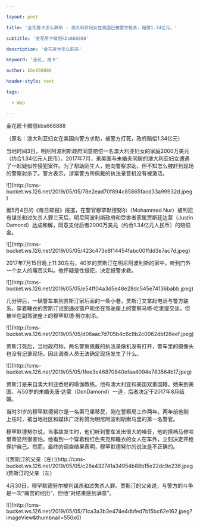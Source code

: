 ---
layout: post
title: '金花房卡怎么联系 - 澳大利亚妇女在美国已被警方枪杀，赔偿1.34亿元。'
subtitle: '金花房卡微信kbs668888'
description: '金花房卡怎么联系'
keyword: '金花, 房卡'
author: kbs668888
header-style: text
tags:
  - Web
---
金花房卡微信kbs668888

（原名：澳大利亚妇女在美国向警方求助，被警方打死，政府赔偿1.34亿元）

当地时间3日，明尼阿波利斯政府同意赔偿一名澳大利亚妇女的家庭2000万美元（约合1.34亿元人民币）。2017年7月，来美国与未婚夫同居的澳大利亚妇女遭遇了一起疑似性侵犯案件。为了帮助陌生人，她向警察求助，但不知怎么被赶到现场的警察射杀了。警方表示，涉案警方所佩戴的执法录音机没有被激活。

![](http://cms-
bucket.ws.126.net/2019/05/05/78e2ead70f894c85865facd33a99932d.jpeg)

据5月4日的《每日邮报》报道，在警官穆罕默德努尔（Mohammed
Nur）被判犯有谋杀和过失杀人罪三天后，明尼阿波利斯政府和受害者家属贾斯廷达蒙（Justin
Damond）达成和解，同意支付后者2000万美元（约合1.34亿元人民币）的赔偿金。

![](http://cms-
bucket.ws.126.net/2019/05/05/423c473e8f14454fabc00ffdd3e7ac7d.jpeg)

2017年7月15日晚上11:30左右，40岁的贾斯汀在明尼阿波利斯的家中，听到门外一个女人的痛苦尖叫。他怀疑是性侵犯，决定报警求救。

![](http://cms-
bucket.ws.126.net/2019/05/05/e54ff04a3d5e48e28dc545e74136babb.jpeg)

几分钟后，一辆警车来到贾斯汀家后面的一条小巷，贾斯汀又拿起电话与警方联系。穿着睡衣的贾斯汀试图通过窗户和坐在驾驶座上的警察马修·哈里提交谈，但被坐在副驾驶座上的穆罕默德·努尔射杀。

![](http://cms-
bucket.ws.126.net/2019/05/05/d06aac7d705b4c6c8b2c0062dbf26eef.jpeg)

贾斯汀死后，当地政府称，两名警察佩戴的执法录像机没有打开，警车里的摄像头也没有记录现场，因此调查人员无法确定现场发生了什么。

![](http://cms-
bucket.ws.126.net/2019/05/05/1fee3e46870840efaa4094e783564b17.jpeg)

贾斯汀是来自澳大利亚悉尼的瑜伽教练。他有澳大利亚和美国双重国籍。她来到美国，与50岁的未婚夫唐·达蒙（DonDamond）一道，后者决定于2017年8月结婚。

当时31岁的穆罕默德努尔是一名索马里移民，刚在警察局工作两年。两年前他刚上任时，被当地社区和媒体广泛称赞为明尼阿波利斯索马里的第一名警官。

穆罕默德努尔说，当事故发生时，他们听到警车发出很大的噪音，他的搭档马修哈里蒂显然很害怕。他看到一个穿着粉红色夹克和睡衣的女人在车外，立刻决定开枪保护自己。然而，最终的调查结果表明，穆罕默德努尔的说法是不正确的。

![贾斯汀的父亲（左）](http://cms-
bucket.ws.126.net/2019/05/05/c26a432741a34954b88b15e22dc9e236.jpeg)贾斯汀的父亲（左）

4月30日，穆罕默德努尔被判谋杀和过失杀人罪。贾斯汀的父亲说，与警方的斗争是一次“痛苦的经历”，但他“对结果感到满意”。

![](http://cms-
bucket.ws.126.net/2019/05/05/71ca3a3b3e474e4dbfed7b15bc62e162.jpeg?imageView&thumbnail=550x0)  

